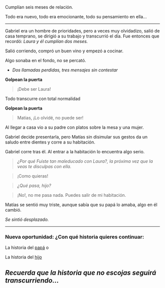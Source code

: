 Cumplían seis meses de relación.

Todo era nuevo, todo era emocionante, todo su pensamiento en ella...

---
Gabriel era un hombre de prioridades, pero a veces muy olvidadizo, salió de
casa temprano, se dirigió a su trabajo y transcurrió el día. Fue entonces que recordó:
*Laura y él cumplían dos meses.*

Salió corriendo, compró un buen vino y empezó a cocinar.

Algo sonaba en el fondo, no se percató.
- *Dos llamadas perdidas, tres mensajes sin contestar*

**Golpean la puerta**
> ¡Debe ser Laura!

Todo transcurre con total normalidad

**Golpean la puerta**
> Matias, ¡Lo olvidé, no puede ser!

Al llegar a casa vio a su padre con platos sobre la mesa y una mujer.

Gabriel decide presentarla, pero Matías sin disimular sus gestos da un saludo entre
dientes y corre a su habitación.

Gabriel corre tras él. Al entrar a la habitación lo encuentra algo serio.

> *¿Por qué Fuiste tan maleducado con Laura?, la próxima vez que la veas te disculpas con ella.*

> ¡Como quieras!

> *¿Qué pasa, hijo?*

> ¡No!, no me pasa nada. Puedes salir de mi habitación.

Matías se sentió muy triste, aunque sabía que su papá lo amaba, algo en él cambió.

*Se sintió desplazado.*


---

### **Nueva oportunidad: ¿Con qué historia quieres continuar:**
 La historia del [papá](pagina-cuatro-papa.md) o
 
 La historia del [hijo](pagina-cuatro-hijo.md)

## *Recuerda que la historia que no escojas seguirá transcurriendo...*
